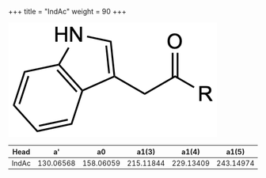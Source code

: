 +++
title = "IndAc"
weight = 90
+++

![](/img/IndAc.png?classes=border)

| Head           | a'        | a0        | a1(3)     | a1(4)     | a1(5)     | a1(Asn)   |
|----------------|-----------|-----------|-----------|-----------|-----------|-----------|
| IndAc          | 130.06568 | 158.06059 | 215.11844 | 229.13409 | 243.14974 | 272.10352 |